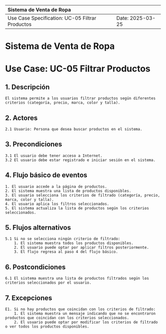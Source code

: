 | Sistema de Venta de Ropa |  |
| :--------- | --------- |
| Use Case Specification: UC-05 Filtrar Productos | Date: 2025-03-25 |

# Sistema de Venta de Ropa
# Use Case: UC-05 Filtrar Productos

## 1. Descripción
    El sistema permite a los usuarios filtrar productos según diferentes criterios (categoría, precio, marca, color y talla).

## 2. Actores
    2.1 Usuario: Persona que desea buscar productos en el sistema.

## 3. Precondiciones
    3.1 El usuario debe tener acceso a Internet.
    3.2 El usuario debe estar registrado e iniciar sesión en el sistema.

## 4. Flujo básico de eventos
    1. El usuario accede a la página de productos.
    2. El sistema muestra una lista de productos disponibles.
    3. El usuario selecciona los criterios de filtrado (categoría, precio, marca, color y talla).
    4. El usuario aplica los filtros seleccionados.
    5. El sistema actualiza la lista de productos según los criterios seleccionados.

## 5. Flujos alternativos
    5.1 Si no se selecciona ningún criterio de filtrado:
        1. El sistema muestra todos los productos disponibles.
        2. El usuario puede optar por aplicar filtros posteriormente.
        3. El flujo regresa al paso 4 del flujo básico.

## 6. Postcondiciones
    6.1 El sistema muestra una lista de productos filtrados según los criterios seleccionados por el usuario.

## 7. Excepciones
    E1. Si no hay productos que coincidan con los criterios de filtrado:
        1. El sistema muestra un mensaje indicando que no se encontraron productos que coincidan con los criterios seleccionados.
        2. El usuario puede optar por modificar los criterios de filtrado o ver todos los productos disponibles.